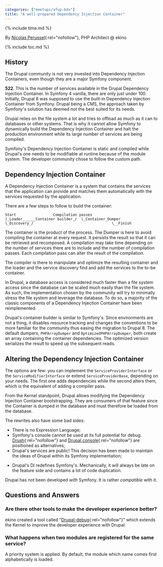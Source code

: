 ```yaml
---
categories: ["meetups/afup-bdx"]
title: "A well-prepared Dependency Injection Container"
---
```


{% include time.md %}

By [Nicolas Perussel](https://twitter.com/mamoot64){:rel="nofollow"}, PHP Architect @ ekino

{% include toc.md %}

## History

The Drupal community is not very invested into Dependency Injection Containers, even though they are a major Symfony
component.

**522**. This is the number of services available in the Drupal Dependency Injection Container. In Symfony 4 vanilla,
there are only just under 100. Initially, Drupal 8 was supposed to use the built-in Dependency Injection Container from
Symfony. Drupal being a CMS, the approach taken by Symfony's solution has deemed not the best suited for its needs.

Drupal relies on the file system a lot and tries to offload as much as it can to databases or other systems. That is why
it cannot allow Symfony to dynamically build the Dependency Injection Container and halt the production environment
while its large number of services are being compiled.

Symfony's Dependency Injection Container is static and compiled while Drupal's one needs to be modifiable at runtine
because of the module system. The developer community chose to follow the custom path.

## Dependency Injection Container

A Dependency Injection Container is a system that contains the services that the application can provide and matches
them automatically with the services requested by the application.

There are a few steps to follow to build the container:

```
Start                 Compilation passes
|_Loader______Container builder_/  \_Container_Dumper
\_Discovery_/                                    \__Finish
```

The container is the product of the process. The Dumper is here to avoid compiling the container at every request. It
persists the result so that it can be retrieved and recomposed. A compilation may take time depending on the number of
services there are to include and the number of compilation passes. Each compilation pass can alter the result of the
compilation.

The compiler is there to manipulate and optimize the resulting container and the loader and the service discovery find
and add the services to the to-be container.

In Drupal, a database access is considered much faster than a file system access since the database can be scaled much
easily than the file system. As such, the implementation chosen by the community will try to minimally stress the file
system and leverage the database. To do so, a majority of the classic components of a Dependency Injection Container
have been reimplemented.

Drupal's container builder is similar to Symfony's. Since environments are not a thing, it disables resource tracking
and changes the conventions to be more familiar for the community thus easing the migration to Drupal 8. The default
dumpers, `PHPArrayDumper` and `OptimizedPHPArrayDumper`, both create an array containing the container dependencies. The
optimized version serializes the result to speed up the subsequent reads.

## Altering the Dependency Injection Container

The options are few: you can implement the `ServiceProviderInterface` or the `ServiceModifierInterface` or extend
`ServiceProviderBase`, depending on your needs. The first one adds dependencies while the second alters them, which is
the equivalent of adding a compiler pass.

From the Kernel standpoint, Drupal allows modifying the Dependency Injection Container bootstrapping. They are consumers
of that feature since the Container is dumped in the database and must therefore be loaded from the database.

The rewrites also have some bad sides:
* There is no Expression Language;
* Symfony's console cannot be used at its full potential for debug. [Drush](https://www.drush.org/){:rel="nofollow"} and [Drupal console](https://drupalconsole.com/){:rel="nofollow"}
  are positioned as alternatives;
* Drupal's services are public! This decision has been made to maintain the ideas of Drupal within its Symfony
  implementation;
- Drupal's DI redefines Symfony's. Mechanically, it will always be late on the feature side and contains a lot of code
  duplication.

Drupal has not been developed _with_ Symfony. It is rather _compatible_ with it.

## Questions and Answers

### Are there other tools to make the developer experience better?

ekino created a tool called "[Drupal-debug](https://github.com/ekino/drupal-debug){:rel="nofollow"}" which extends the
Kernel to improve the developer experience with Drupal.

### What happens when two modules are registered for the same service?

A priority system is applied. By default, the module which name comes first alphabetically is loaded.